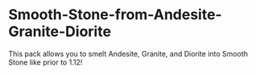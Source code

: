 # Smooth-Stone-from-Andesite-Granite-Diorite
This pack allows you to smelt Andesite, Granite, and Diorite into Smooth Stone like prior to 1.12!
